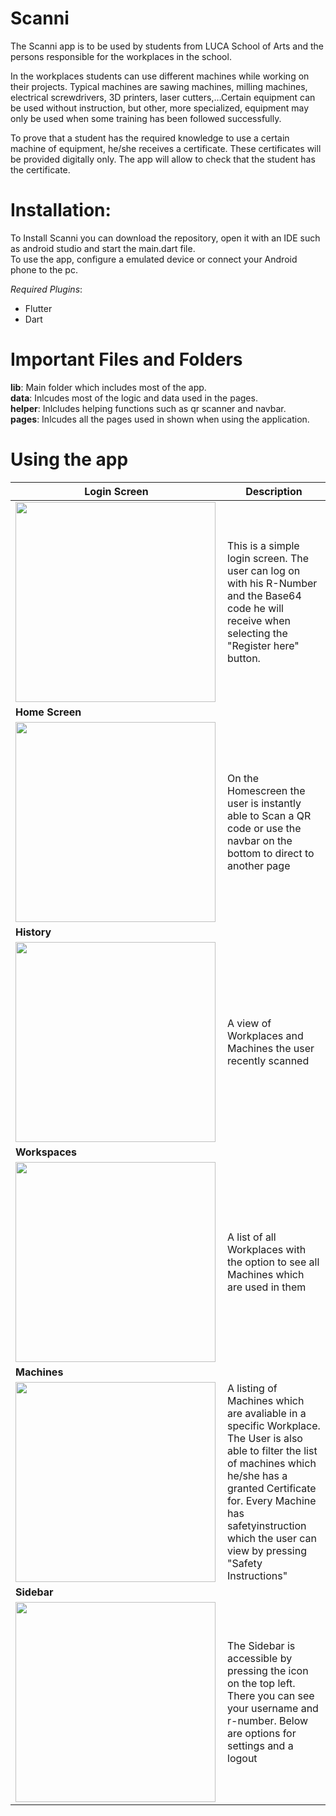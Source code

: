 # **Scanni**

The Scanni app is to be used by students from LUCA School of Arts and the persons 
responsible for the workplaces in the school.

In the workplaces students can use different machines while working on their projects. 
Typical machines are sawing machines, milling machines, electrical screwdrivers, 3D printers, 
laser cutters,…Certain equipment can be used without instruction, but other, more specialized, 
equipment may only be used when some training has been followed successfully.

To prove that a student has the required knowledge to use a certain machine of 
equipment, he/she receives a certificate. These certificates will be provided digitally only. The 
app will allow to check that the student has the certificate.

# **Installation**:  

To Install Scanni you can download the repository, open it with an IDE such as android studio and start the main.dart file.  
To use the app, configure a emulated device or connect your Android phone to the pc. 

*Required Plugins*: 
- Flutter  
- Dart  

# Important Files and Folders  

**lib**:    Main folder which includes most of the app.    
**data**:   Inlcudes most of the logic and data used in the pages.  
**helper**: Inlcludes helping functions such as qr scanner and navbar.  
**pages**:  Inlcudes all the pages used in shown when using the application.  

# Using the app

|**Login Screen** | Description |
| --------------- | ----------- |
| <img width ="320" heigth="640" align="left" src="https://user-images.githubusercontent.com/70316076/122654393-51cbdf80-d14b-11eb-8e7f-c99a9261881b.png"> | This is a simple login screen. The user can log on with his R-Number and the Base64 code he will receive when selecting the "Register here" button. |  
| **Home Screen** |             |
| <img width ="320" heigth="640" align="left" src="https://user-images.githubusercontent.com/70316076/122654357-fe599180-d14a-11eb-9b0f-ce10df15051e.png"> | On the Homescreen the user is instantly able to Scan a QR code or use the navbar on the bottom to direct to another page |
| **History**     |             |              
| <img width ="320" heigth="640" align="left" src="https://user-images.githubusercontent.com/70316076/122654363-103b3480-d14b-11eb-8c05-3fb9fa1ba8b0.png"> | A view of Workplaces and Machines the user recently scanned  |
| **Workspaces**  |             |
| <img width ="320" heigth="640" align="left" src="https://user-images.githubusercontent.com/70316076/122654364-1af5c980-d14b-11eb-97bc-a382280c2ee6.png"> | A list of all Workplaces with the option to see all Machines which are used in them |
| **Machines**    |             |
| <img width ="320" heigth="640" align="left" src="https://user-images.githubusercontent.com/70316076/122654370-29dc7c00-d14b-11eb-93e6-7e92e8e43ae9.png"> | A listing of Machines which are avaliable in a specific Workplace. The User is also able to filter the list of machines which he/she has a granted Certificate for. Every Machine has safetyinstruction which the user can view by pressing "Safety Instructions" |
| **Sidebar**     |             |
| <img width ="320" heigth="640" align="left" src="https://user-images.githubusercontent.com/70316076/122654381-34971100-d14b-11eb-849f-dd5606f6200b.png"> | The Sidebar is accessible by pressing the icon on the top left. There you can see your username and r-number. Below are options for settings and a logout |



